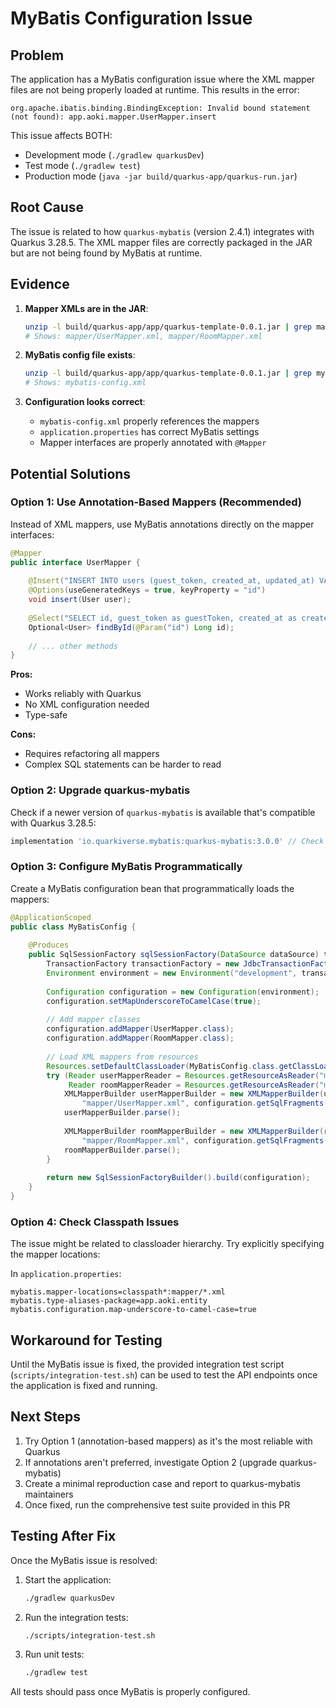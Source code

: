 # MyBatis Configuration Issue

## Problem

The application has a MyBatis configuration issue where the XML mapper files are not being properly loaded at runtime. This results in the error:

```
org.apache.ibatis.binding.BindingException: Invalid bound statement (not found): app.aoki.mapper.UserMapper.insert
```

This issue affects BOTH:
- Development mode (`./gradlew quarkusDev`)
- Test mode (`./gradlew test`)
- Production mode (`java -jar build/quarkus-app/quarkus-run.jar`)

## Root Cause

The issue is related to how `quarkus-mybatis` (version 2.4.1) integrates with Quarkus 3.28.5. The XML mapper files are correctly packaged in the JAR but are not being found by MyBatis at runtime.

## Evidence

1. **Mapper XMLs are in the JAR**:
   ```bash
   unzip -l build/quarkus-app/app/quarkus-template-0.0.1.jar | grep mapper
   # Shows: mapper/UserMapper.xml, mapper/RoomMapper.xml
   ```

2. **MyBatis config file exists**:
   ```bash
   unzip -l build/quarkus-app/app/quarkus-template-0.0.1.jar | grep mybatis
   # Shows: mybatis-config.xml
   ```

3. **Configuration looks correct**:
   - `mybatis-config.xml` properly references the mappers
   - `application.properties` has correct MyBatis settings
   - Mapper interfaces are properly annotated with `@Mapper`

## Potential Solutions

### Option 1: Use Annotation-Based Mappers (Recommended)

Instead of XML mappers, use MyBatis annotations directly on the mapper interfaces:

```java
@Mapper
public interface UserMapper {
    
    @Insert("INSERT INTO users (guest_token, created_at, updated_at) VALUES (#{guestToken}, #{createdAt}, #{updatedAt})")
    @Options(useGeneratedKeys = true, keyProperty = "id")
    void insert(User user);
    
    @Select("SELECT id, guest_token as guestToken, created_at as createdAt, updated_at as updatedAt FROM users WHERE id = #{id}")
    Optional<User> findById(@Param("id") Long id);
    
    // ... other methods
}
```

**Pros:**
- Works reliably with Quarkus
- No XML configuration needed
- Type-safe

**Cons:**
- Requires refactoring all mappers
- Complex SQL statements can be harder to read

### Option 2: Upgrade quarkus-mybatis

Check if a newer version of `quarkus-mybatis` is available that's compatible with Quarkus 3.28.5:

```gradle
implementation 'io.quarkiverse.mybatis:quarkus-mybatis:3.0.0' // Check latest version
```

### Option 3: Configure MyBatis Programmatically

Create a MyBatis configuration bean that programmatically loads the mappers:

```java
@ApplicationScoped
public class MyBatisConfig {
    
    @Produces
    public SqlSessionFactory sqlSessionFactory(DataSource dataSource) throws Exception {
        TransactionFactory transactionFactory = new JdbcTransactionFactory();
        Environment environment = new Environment("development", transactionFactory, dataSource);
        
        Configuration configuration = new Configuration(environment);
        configuration.setMapUnderscoreToCamelCase(true);
        
        // Add mapper classes
        configuration.addMapper(UserMapper.class);
        configuration.addMapper(RoomMapper.class);
        
        // Load XML mappers from resources
        Resources.setDefaultClassLoader(MyBatisConfig.class.getClassLoader());
        try (Reader userMapperReader = Resources.getResourceAsReader("mapper/UserMapper.xml");
             Reader roomMapperReader = Resources.getResourceAsReader("mapper/RoomMapper.xml")) {
            XMLMapperBuilder userMapperBuilder = new XMLMapperBuilder(userMapperReader, configuration, 
                "mapper/UserMapper.xml", configuration.getSqlFragments());
            userMapperBuilder.parse();
            
            XMLMapperBuilder roomMapperBuilder = new XMLMapperBuilder(roomMapperReader, configuration, 
                "mapper/RoomMapper.xml", configuration.getSqlFragments());
            roomMapperBuilder.parse();
        }
        
        return new SqlSessionFactoryBuilder().build(configuration);
    }
}
```

### Option 4: Check Classpath Issues

The issue might be related to classloader hierarchy. Try explicitly specifying the mapper locations:

In `application.properties`:
```properties
mybatis.mapper-locations=classpath*:mapper/*.xml
mybatis.type-aliases-package=app.aoki.entity
mybatis.configuration.map-underscore-to-camel-case=true
```

##  Workaround for Testing

Until the MyBatis issue is fixed, the provided integration test script (`scripts/integration-test.sh`) can be used to test the API endpoints once the application is fixed and running.

## Next Steps

1. Try Option 1 (annotation-based mappers) as it's the most reliable with Quarkus
2. If annotations aren't preferred, investigate Option 2 (upgrade quarkus-mybatis)
3. Create a minimal reproduction case and report to quarkus-mybatis maintainers
4. Once fixed, run the comprehensive test suite provided in this PR

## Testing After Fix

Once the MyBatis issue is resolved:

1. Start the application:
   ```bash
   ./gradlew quarkusDev
   ```

2. Run the integration tests:
   ```bash
   ./scripts/integration-test.sh
   ```

3. Run unit tests:
   ```bash
   ./gradlew test
   ```

All tests should pass once MyBatis is properly configured.
